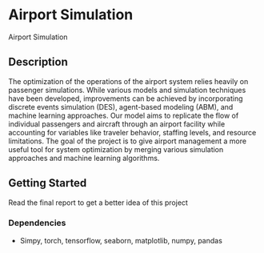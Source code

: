 # Airport Simulation

Airport Simulation

## Description

The optimization of the operations of the airport system relies heavily on passenger simulations. While various models and simulation techniques have been developed, improvements can be achieved by incorporating discrete events simulation (DES), agent-based modeling (ABM), and machine learning approaches. Our model aims to replicate the flow of individual passengers and aircraft through an airport facility while accounting for variables like traveler behavior, staffing levels, and resource limitations. The goal of the project is to give airport management a more useful tool for system optimization by merging various simulation approaches and machine learning algorithms.

## Getting Started

Read the final report to get a better idea of this project

### Dependencies

* Simpy, torch, tensorflow, seaborn, matplotlib, numpy, pandas

